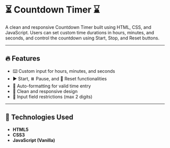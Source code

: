 # ⏳ Countdown Timer ⌛

A clean and responsive Countdown Timer built using HTML, CSS, and JavaScript. Users can set custom time durations in hours, minutes, and seconds, and control the countdown using Start, Stop, and Reset buttons.

---

## 🔥 Features

- ⌨️ Custom input for hours, minutes, and seconds
- ▶️ Start, ⏸️ Pause, and 🔁 Reset functionalities
- 🧠 Auto-formatting for valid time entry
- 🎨 Clean and responsive design
- 📵 Input field restrictions (max 2 digits)

---

## 🚀 Technologies Used

- **HTML5**
- **CSS3**
- **JavaScript (Vanilla)**


